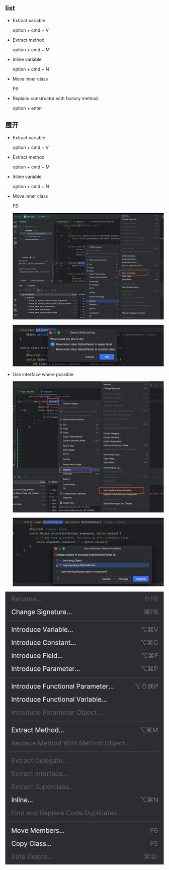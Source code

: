 ## list

* Extract variable

  option + cmd + V

* Extract method

  option + cmd + M

* Inline variable 

  option + cmd + N

* Move inner class

  F6

* Replace constructor with factory method.

  option + enter

## 展开





* Extract variable

  option + cmd + V

* Extract method

  option + cmd + M

* Inline variable 

  option + cmd + N







* Move inner class

  F6

  ![image-20241109164248215](./img/image-20241109164248215.png)

  ![image-20241109164541414](./img/image-20241109164541414.png)

  





* Use interface where possible

  ![image-20241109154252773](./img/image-20241109154252773.png)

  ![image-20241109154401229](./img/image-20241109154401229.png)













![image-20241109145033154](./img/image-20241109145033154.png)

